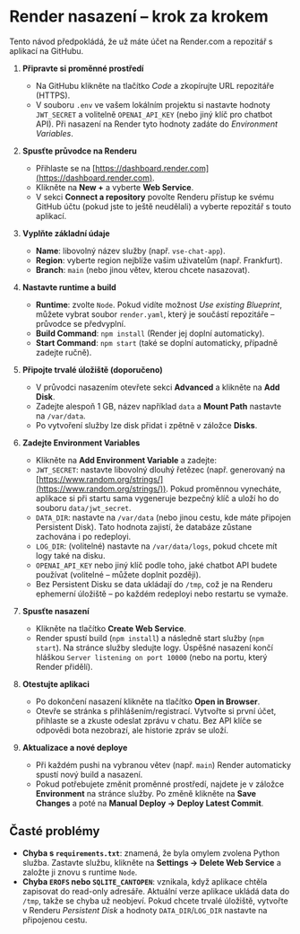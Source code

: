 # Render nasazení – krok za krokem

Tento návod předpokládá, že už máte účet na Render.com a repozitář s aplikací na GitHubu.

1. **Připravte si proměnné prostředí**
   - Na GitHubu klikněte na tlačítko *Code* a zkopírujte URL repozitáře (HTTPS).
   - V souboru `.env` ve vašem lokálním projektu si nastavte hodnoty `JWT_SECRET` a volitelně `OPENAI_API_KEY` (nebo jiný klíč pro chatbot API). Při nasazení na Render tyto hodnoty zadáte do *Environment Variables*.

2. **Spusťte průvodce na Renderu**
   - Přihlaste se na [https://dashboard.render.com](https://dashboard.render.com).
   - Klikněte na **New +** a vyberte **Web Service**.
   - V sekci **Connect a repository** povolte Renderu přístup ke svému GitHub účtu (pokud jste to ještě neudělali) a vyberte repozitář s touto aplikací.

3. **Vyplňte základní údaje**
   - **Name**: libovolný název služby (např. `vse-chat-app`).
   - **Region**: vyberte region nejblíže vašim uživatelům (např. Frankfurt).
   - **Branch**: `main` (nebo jinou větev, kterou chcete nasazovat).

4. **Nastavte runtime a build**
   - **Runtime**: zvolte `Node`. Pokud vidíte možnost *Use existing Blueprint*, můžete vybrat soubor `render.yaml`, který je součástí repozitáře – průvodce se předvyplní.
   - **Build Command**: `npm install` (Render jej doplní automaticky).
   - **Start Command**: `npm start` (také se doplní automaticky, případně zadejte ručně).

5. **Připojte trvalé úložiště (doporučeno)**
   - V průvodci nasazením otevřete sekci **Advanced** a klikněte na **Add Disk**.
   - Zadejte alespoň 1 GB, název například `data` a **Mount Path** nastavte na `/var/data`.
   - Po vytvoření služby lze disk přidat i zpětně v záložce **Disks**.

6. **Zadejte Environment Variables**
   - Klikněte na **Add Environment Variable** a zadejte:
    - `JWT_SECRET`: nastavte libovolný dlouhý řetězec (např. generovaný na [https://www.random.org/strings/](https://www.random.org/strings/)).
      Pokud proměnnou vynecháte, aplikace si při startu sama vygeneruje bezpečný klíč a uloží ho do souboru `data/jwt_secret`.
    - `DATA_DIR`: nastavte na `/var/data` (nebo jinou cestu, kde máte připojen Persistent Disk). Tato hodnota zajistí, že databáze zůstane zachována i po redeployi.
    - `LOG_DIR`: (volitelné) nastavte na `/var/data/logs`, pokud chcete mít logy také na disku.
    - `OPENAI_API_KEY` nebo jiný klíč podle toho, jaké chatbot API budete používat (volitelné – můžete doplnit později).
   - Bez Persistent Disku se data ukládají do `/tmp`, což je na Renderu ephemerní úložiště – po každém redeployi nebo restartu se vymaže.

7. **Spusťte nasazení**
   - Klikněte na tlačítko **Create Web Service**.
   - Render spustí build (`npm install`) a následně start služby (`npm start`). Na stránce služby sledujte logy. Úspěšné nasazení končí hláškou `Server listening on port 10000` (nebo na portu, který Render přidělí).

8. **Otestujte aplikaci**
   - Po dokončení nasazení klikněte na tlačítko **Open in Browser**.
   - Otevře se stránka s přihlášením/registrací. Vytvořte si první účet, přihlaste se a zkuste odeslat zprávu v chatu. Bez API klíče se odpovědi bota nezobrazí, ale historie zpráv se uloží.

9. **Aktualizace a nové deploye**
   - Při každém pushi na vybranou větev (např. `main`) Render automaticky spustí nový build a nasazení.
   - Pokud potřebujete změnit proměnné prostředí, najdete je v záložce **Environment** na stránce služby. Po změně klikněte na **Save Changes** a poté na **Manual Deploy → Deploy Latest Commit**.

## Časté problémy

- **Chyba s `requirements.txt`**: znamená, že byla omylem zvolena Python služba. Zastavte službu, klikněte na **Settings → Delete Web Service** a založte ji znovu s runtime `Node`.
- **Chyba `EROFS` nebo `SQLITE_CANTOPEN`**: vznikala, když aplikace chtěla zapisovat do read-only adresáře. Aktuální verze aplikace ukládá data do `/tmp`, takže se chyba už neobjeví. Pokud chcete trvalé úložiště, vytvořte v Renderu *Persistent Disk* a hodnoty `DATA_DIR`/`LOG_DIR` nastavte na připojenou cestu.

